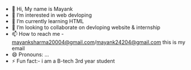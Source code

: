 - 👋 Hi, My name is Mayank 
- 👀 I’m interested in web devloping
- 🌱 I’m currently learning HTML
- 💞️ I’m looking to collaborate on devloping website & internship
- 📫 How to reach me - mayanksharma20004@gmail.com/mayank24204@gmail.com this is my email 
- 😄 Pronouns: ...
- ⚡ Fun fact:- i am a B-tech 3rd year student

<!---
IamHarru/IamHarru is a ✨ special ✨ repository because its `README.md` (this file) appears on your GitHub profile.
You can click the Preview link to take a look at your changes.
--->
